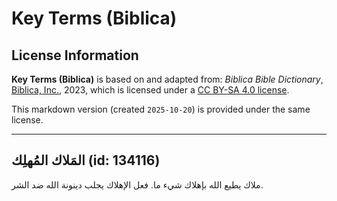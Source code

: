 # Key Terms (Biblica)

## License Information

**Key Terms (Biblica)** is based on and adapted from: _Biblica Bible Dictionary_, [Biblica, Inc.](https://www.biblica.com/), 2023, which is licensed under a [CC BY-SA 4.0 license](https://creativecommons.org/licenses/by-sa/4.0/legalcode.en).

This markdown version (created `2025-10-20`) is provided under the same license.



--------------------------------

## المَلاك المُهلِك (id: 134116)

ملاك يطيع الله بإهلاك شيء ما. فعل الإهلاك يجلب دينونة الله ضد الشر.


